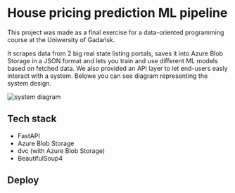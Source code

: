 # House pricing prediction ML pipeline

This project was made as a final exercise for a data-oriented programming course at the Uniwersity of Gadańsk.

It scrapes data from 2 big real state listing portals, saves it into Azure Blob Storage in a JSON format and lets you train and use different ML models based on fetched data. We also provided an API layer to let end-users easly interact with a system. Belowe you can see diagram representing the system design.

![system diagram](https://i.ibb.co/Qd0YfHc/Unknown.jpg)

## Tech stack

- FastAPI
- Azure Blob Storage
- dvc (with Azure Blob Storage)
- BeautifulSoup4

## Deploy